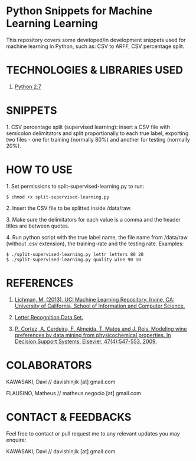# Python Snippets for Machine Learning Learning

This repository covers some developed/in development snippets used for machine learning in Python, such as: CSV to ARFF, CSV percentage split.

# TECHNOLOGIES & LIBRARIES USED

1) [Python 2.7](https://docs.python.org/2/)

# SNIPPETS

1\. CSV percentage split (supervised learning): insert a CSV file with semicolon delimitators and split proportionally to each true label, exporting two files - one for training (normally 80%) and another for testing (normally 20%).

# HOW TO USE

1\. Set permissions to split-supervised-learning.py to run:

```
$ chmod +x split-supervised-learning.py
```

2\. Insert the CSV file to be splitted inside /data/raw.

3\. Make sure the delimitators for each value is a comma and the header titles are between quotes.

4\. Run python script with the true label name, the file name from /data/raw (without .csv extension), the training-rate and the testing rate. Examples:

```
$ ./split-supervised-learning.py lettr letters 80 20
$ ./split-supervised-learning.py quality wine 90 10
```

# REFERENCES

1) [Lichman, M. (2013). UCI Machine Learning Repository. Irvine, CA: University of California, School of Information and Computer Science.](http://archive.ics.uci.edu/ml)

2) [Letter Recognition Data Set.](https://archive.ics.uci.edu/ml/datasets/Letter+Recognition)

3) [P. Cortez, A. Cerdeira, F. Almeida, T. Matos and J. Reis. Modeling wine preferences by data mining from physicochemical properties. In Decision Support Systems, Elsevier, 47(4):547-553, 2009.](https://archive.ics.uci.edu/ml/datasets/wine+quality)

# COLABORATORS

KAWASAKI, Davi // davishinjik [at] gmail.com

FLAUSINO, Matheus // matheus.negocio [at] gmail.com

# CONTACT & FEEDBACKS

Feel free to contact or pull request me to any relevant updates you may enquire:

KAWASAKI, Davi // davishinjik [at] gmail.com
